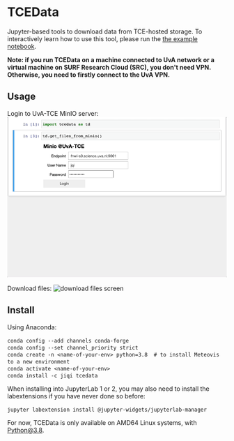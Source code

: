 # TCEData
Jupyter-based tools to download data from TCE-hosted storage. To interactively learn how to use this tool, please run the [the example notebook](./examples.ipynb). 

**Note: if you run TCEData on a machine connected to UvA network or a virtual machine on SURF Research Cloud (SRC), you don't need VPN. Otherwise, you need to firstly connect to the UvA VPN.**

## Usage
Login to UvA-TCE MinIO server:
![Login screen](readme_gifs/login.gif)

Download files:
![download files screen](readme_gifs/download_files.gif)

## Install
Using Anaconda:

```shell
conda config --add channels conda-forge
conda config --set channel_priority strict
conda create -n <name-of-your-env> python=3.8  # to install Meteovis to a new environment
conda activate <name-of-your-env>
conda install -c jiqi tcedata
```

When installing into JupyterLab 1 or 2, you may also need to install the labextensions if you have never done so before:

```shell
jupyter labextension install @jupyter-widgets/jupyterlab-manager
```

For now, TCEData is only available on AMD64 Linux systems, with Python@3.8.
